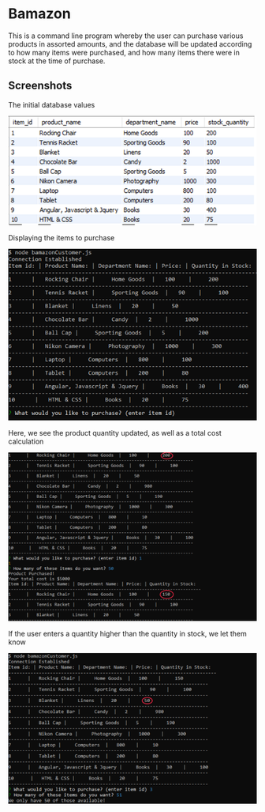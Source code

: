 # Bamazon
This is a command line program whereby the user can purchase various products in assorted amounts, and the database will be updated according to how many items were purchased, and how many items there were in stock at the time of purchase.

## Screenshots

The initial database values

<img src="images/db_start.png">

Displaying the items to purchase

<img src="images/step1.png">

Here, we see the product quantity updated, as well as a total cost calculation

<img src="images/step2.png">

If the user enters a quantity higher than the quantity in stock, we let them know

<img src="images/toomany.png">